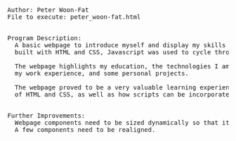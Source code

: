 <pre>
Author: Peter Woon-Fat
File to execute: peter_woon-fat.html


Program Description:
  A basic webpage to introduce myself and display my skills and experience. The webpage was mainly 
  built with HTML and CSS, Javascript was used to cycle through a compilation of images.
  
  The webpage highlights my education, the technologies I am familiar with, my achievements,
  my work experience, and some personal projects.
  
  The webpage proved to be a very valuable learning experience, helping me to gain an understanding
  of HTML and CSS, as well as how scripts can be incorporated to create dynamic content.
  

Further Improvements:
  Webpage components need to be sized dynamically so that it can fit to different viewport sizes.
  A few components need to be realigned.
</pre>
